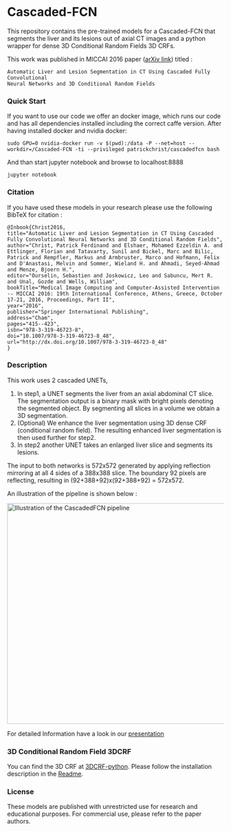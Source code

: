 # Cascaded-FCN #
This repository contains the pre-trained models for a Cascaded-FCN that segments the liver and its lesions out of axial CT images and a python wrapper for dense 3D Conditional Random Fields 3D CRFs.


This work was published in MICCAI 2016 paper ([arXiv link](https://arxiv.org/abs/1610.02177)) titled : 

```
Automatic Liver and Lesion Segmentation in CT Using Cascaded Fully Convolutional 
Neural Networks and 3D Conditional Random Fields
```

### Quick Start ###
If you want to use our code we offer an docker image, which runs our code and has all dependencies installed including the correct caffe version. After having installed docker and nvidia docker:
```
sudo GPU=0 nvidia-docker run -v $(pwd):/data -P --net=host --workdir=/Cascaded-FCN -ti --privileged patrickchrist/cascadedfcn bash
```
And than start jupyter notebook and browse to localhost:8888
```
jupyter notebook
```
### Citation ###

If you have used these models in your research please use the following BibTeX for citation :
```
@Inbook{Christ2016,
title="Automatic Liver and Lesion Segmentation in CT Using Cascaded Fully Convolutional Neural Networks and 3D Conditional Random Fields",
author="Christ, Patrick Ferdinand and Elshaer, Mohamed Ezzeldin A. and Ettlinger, Florian and Tatavarty, Sunil and Bickel, Marc and Bilic, Patrick and Rempfler, Markus and Armbruster, Marco and Hofmann, Felix and D'Anastasi, Melvin and Sommer, Wieland H. and Ahmadi, Seyed-Ahmad and Menze, Bjoern H.",
editor="Ourselin, Sebastien and Joskowicz, Leo and Sabuncu, Mert R. and Unal, Gozde and Wells, William",
bookTitle="Medical Image Computing and Computer-Assisted Intervention -- MICCAI 2016: 19th International Conference, Athens, Greece, October 17-21, 2016, Proceedings, Part II",
year="2016",
publisher="Springer International Publishing",
address="Cham",
pages="415--423",
isbn="978-3-319-46723-8",
doi="10.1007/978-3-319-46723-8_48",
url="http://dx.doi.org/10.1007/978-3-319-46723-8_48"
}
```

### Description ###
This work uses 2 cascaded UNETs, 

 1. In step1, a UNET segments the liver from an axial abdominal CT slice. The segmentation output is a binary mask with bright pixels denoting the segmented object. By segmenting all slices in a volume we obtain a 3D segmentation. 
 2. (Optional) We enhance the liver segmentation using 3D dense CRF (conditional random field). The resulting enhanced liver segmentation is then used further for step2.
 3. In step2 another UNET takes an enlarged liver slice and segments its lesions. 
 
The input to both networks is 572x572 generated by applying reflection mirroring at all 4 sides of a 388x388 slice. The boundary 92 pixels are reflecting, resulting in (92+388+92)x(92+388+92) = 572x572.

An illustration of the pipeline is shown below :

<img src="https://www.dropbox.com/s/rmqo0s82i8r1ihm/CascadedFCN_Pipeline.png?dl=1" width="512" alt="Illustration of the CascadedFCN pipeline">

For detailed Information have a look in our [presentation](Cascaded-FCN.pdf)

### 3D Conditional Random Field 3DCRF
You can find the 3D CRF at [3DCRF-python](https://github.com/mbickel/DenseInferenceWrapper). Please follow the installation description in the [Readme](https://github.com/mbickel/DenseInferenceWrapper/blob/master/readme.md).

### License 

These models are published with unrestricted use for research and educational purposes.
For commercial use, please refer to the paper authors.
